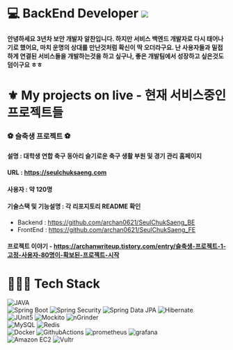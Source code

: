 # 💻 BackEnd Developer [![](https://img.shields.io/static/v1?label=Sponsor&message=%E2%9D%A4&logo=GitHub&color=%23fe8e86)](https://github.com/sponsors/archan0621)

#### 안녕하세요 3년차 보안 개발자 알찬입니다. 하지만 서비스 백엔드 개발자로 다시 태어나기로 했어요, 마치 운명의 상대를 만난것처럼 확신이 딱 오더라구요. 난 사용자들과 밀접하게 연결된 서비스들을 개발하는것을 하고 싶구나, 좋은 개발팀에서 성장하고 싶은것도 덤이구요 ㅎㅎ 

# ⚜️ My projects on live - 현재 서비스중인 프로젝트들

### ⚽️ 슬축생 프로젝트 ⚽️

#### 설명 : 대학생 연합 축구 동아리 슬기로운 축구 생활 부원 및 경기 관리 홈페이지

#### URL : https://seulchuksaeng.com

#### 사용자 : 약 120명

#### 기술스택 및 기능설명 : 각 리포지토리 README 확인
- Backend : https://github.com/archan0621/SeulChukSaeng_BE
- FrontEnd : https://github.com/archan0621/SeulChukSaeng_FE

#### 프로젝트 이야기 - https://archanwriteup.tistory.com/entry/슬축생-프로젝트-1-고정-사용자-80명이-확보된-프로젝트-시작

# 👩🏻‍💻 Tech Stack 

<div>
<img alt="JAVA" src="https://img.shields.io/badge/JAVA-007396?style=for-the-badge&logo=openjdk&logoColor=white">
</div>

<div>
<img alt="Spring Boot" src ="https://img.shields.io/badge/Spring Boot-6DB33F.svg?&style=for-the-badge&logo=SpringBoot&logoColor=white"/>
<img alt="Spring Security" src ="https://img.shields.io/badge/Spring Security-6DB33F.svg?&style=for-the-badge&logo=SpringSecurity&logoColor=white"/>
<img alt="Spring Data JPA" src ="https://img.shields.io/badge/Spring Data JPA & Redis-6DB33F.svg?&style=for-the-badge&logo=Spring&logoColor=white"/>
<img alt="Hibernate" src ="https://img.shields.io/badge/hibernate-59666C.svg?&style=for-the-badge&logo=hibernate&logoColor=white"/>
</div>

<div>
  <img alt="JUnit5" src ="https://img.shields.io/badge/JUnit5-25A162.svg?&style=for-the-badge&logo=JUnit5&logoColor=white"/>
  <img alt="Mockito" src ="https://img.shields.io/badge/Mockito-6CD74A.svg?&style=for-the-badge&logo=Juce&logoColor=white"/>
  <img alt="nGrinder" src ="https://img.shields.io/badge/speedtest-E0234E.svg?&style=for-the-badge&logo=speedtest&logoColor=white"/>
</div>

<div>
  <img alt="MySQL" src ="https://img.shields.io/badge/MySQL-4479A1.svg?&style=for-the-badge&logo=MySQL&logoColor=white"/>
  <img alt="Redis" src ="https://img.shields.io/badge/Redis-DC382D.svg?&style=for-the-badge&logo=Redis&logoColor=white"/>
</div>

<div>
  <img alt="Docker" src ="https://img.shields.io/badge/Docker-2496ED.svg?&style=for-the-badge&logo=Docker&logoColor=white"/>
  <img alt="GithubActions" src ="https://img.shields.io/badge/Github Actions-2088FF.svg?&style=for-the-badge&logo=GithubActions&logoColor=white"/>
  <img alt="prometheus" src ="https://img.shields.io/badge/Prometheus-E6522C.svg?&style=for-the-badge&logo=prometheus&logoColor=white"/>
  <img alt="grafana" src ="https://img.shields.io/badge/Grafana-F46800.svg?&style=for-the-badge&logo=grafana&logoColor=white"/>
</div>

<div>
<img alt="Amazon EC2" src ="https://img.shields.io/badge/Amazon EC2-FF9900.svg?&style=for-the-badge&logo=AmazonEC2&logoColor=white"/>
<img alt="Vultr" src ="https://img.shields.io/badge/Vultr-007BFC.svg?&style=for-the-badge&logo=Vultr&logoColor=white"/> 
</div>



